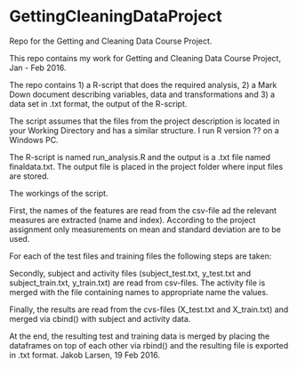 # GettingCleaningDataProject
Repo for the Getting and Cleaning Data Course Project. 

This repo contains my work for Getting and Cleaning Data Course Project, Jan - Feb 2016.

The repo contains 1) a R-script that does the required analysis, 2) a Mark Down document describing variables, data and transformations and 3) a data set in .txt format, the output of the R-script.

The script assumes that the files from the project description is located in your Working Directory and has a similar structure.
I run R version ?? on a Windows PC.

The R-script is named run_analysis.R and the output is a .txt file named finaldata.txt. The output file is placed in the project folder where input files are stored.

The workings of the script.

First, the names of the features are read from the csv-file ad the relevant measures are extracted (name and index). According to the project assignment only measurements on mean and standard deviation are to be used.

For each of the test files and training files the following steps are taken:

Secondly, subject and activity files (subject_test.txt, y_test.txt and subject_train.txt, y_train.txt) are read from csv-files. The activity file is merged with the file containing names to appropriate name the values. 

Finally, the results are read from the cvs-files (X_test.txt and X_train.txt) and merged via cbind() with subject and activity data.

At the end, the resulting test and training data is merged by placing the dataframes on top of each other via rbind() and the resulting file is exported in .txt format.
Jakob Larsen, 19 Feb 2016.


